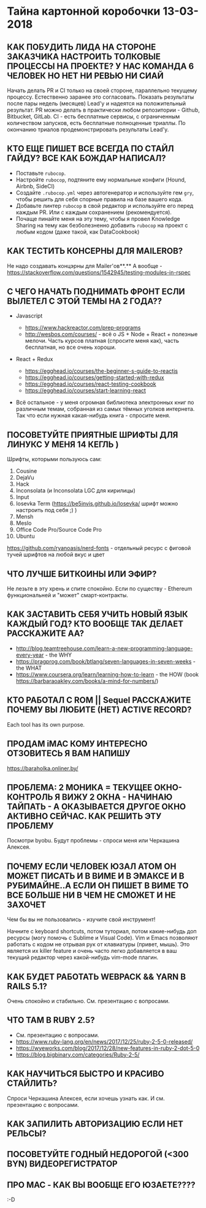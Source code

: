 # Тайна картонной коробочки 13-03-2018

## КАК ПОБУДИТЬ ЛИДА НА СТОРОНЕ ЗАКАЗЧИКА НАСТРОИТЬ ТОЛКОВЫЕ ПРОЦЕССЫ НА ПРОЕКТЕ? У НАС КОМАНДА 6 ЧЕЛОВЕК НО НЕТ НИ РЕВЬЮ НИ СИАЙ

Начать делать PR и CI только на своей стороне, параллельно текущему процессу. Естественно заранее это согласовать.
Показать результаты после пары недель (месяцев) Lead'у и надеятся на положительный результат.
PR можно делать в практически любом репозитории - Github, Bitbucket, GitLab.
CI - есть бесплатные сервисы, с ограниченным количеством запусков, есть бесплатные полноценные триаллы. По окончанию триалов продемонстрировать результаты Lead'y.

## КТО ЕЩЕ ПИШЕТ ВСЕ ВСЕГДА ПО СТАЙЛ ГАЙДУ? ВСЕ КАК БОЖДАР НАПИСАЛ?

 - Поставьте `rubocop`.
 - Настройте `rubocop`, подтяните ему нормальные конфиги (Hound, Airbnb, SideCI)
 - Создайте `.rubocop.yml` через автогенератор и используйте гем `gry`, чтобы решить для себя спорные правила на базе вашего кода.
 - Добавьте линтер `rubocop` в свой редактор и используйте его перед каждым PR. Или с каждым сохранением (рекомендуется).
 - Почаще пинайте меня на эту тему, чтобы я провел Knowledge Sharing на тему как безболезненно добавить `rubocop` на проект с любым кодом (даже такой, как DataCookbook)

## КАК ТЕСТИТЬ КОНСЕРНЫ ДЛЯ MAILERОВ?
Не надо создавать концэрны для Mailer'ов**.**
А вообще - https://stackoverflow.com/questions/1542945/testing-modules-in-rspec

## С ЧЕГО НАЧАТЬ ПОДНИМАТЬ ФРОНТ ЕСЛИ ВЫЛЕТЕЛ С ЭТОЙ ТЕМЫ НА 2 ГОДА??

 - Javascript
    - https://www.hackreactor.com/prep-programs
    - http://wesbos.com/courses/ - всё о JS + Node + React + полезные мелочи. Часть курсов платная (спросите меня как), часть бесплатная, но все очень хороши.

 - React + Redux
    - https://egghead.io/courses/the-beginner-s-guide-to-reactjs
    - https://egghead.io/courses/getting-started-with-redux
    - https://egghead.io/courses/react-testing-cookbook
    - https://egghead.io/courses/start-learning-react

 - Всё остальное - у меня огромная библиотека электронных книг по различным темам, собранная из самых тёмных уголков интернета. Так что если нужная какая-нибудь книга - спросите меня.

## ПОСОВЕТУЙТЕ ПРИЯТНЫЕ ШРИФТЫ ДЛЯ ЛИНУКС У МЕНЯ 14 КЕГЛЬ )

Шрифты, которыми пользуюсь сам:
1. Cousine
2. DejaVu
3. Hack
4. Inconsolata (и Inconsolata LGC для кирилицы)
5. Input
6. Iosevka Term (https://be5invis.github.io/Iosevka/ шрифт можно настроить под себя ;) )
7. Mensh
8. Meslo
9. Office Code Pro/Source Code Pro
10. Ubuntu

https://github.com/ryanoasis/nerd-fonts - отдельный ресурс с фиговой тучей шрифтов на любой вкус и цвет

## ЧТО ЛУЧШЕ БИТКОИНЫ ИЛИ ЭФИР?

Не лезьте в эту хрень и спите спокойно.
Если по существу - Ethereum функциональней и "может" смарт-контракты.

## КАК ЗАСТАВИТЬ СЕБЯ УЧИТЬ НОВЫЙ ЯЗЫК КАЖДЫЙ ГОД? КТО ВООБЩЕ ТАК ДЕЛАЕТ РАССКАЖИТЕ АА?

 - http://blog.teamtreehouse.com/learn-a-new-programming-language-every-year - the WHY
 - https://pragprog.com/book/btlang/seven-languages-in-seven-weeks - the WHAT
 - https://www.coursera.org/learn/learning-how-to-learn - the HOW (book https://barbaraoakley.com/books/a-mind-for-numbers/)

## КТО РАБОТАЛ С ROM || Sequel РАССКАЖИТЕ ПОЧЕМУ ВЫ ЛЮБИТЕ (НЕТ) ACTIVE RECORD?

Each tool has its own purpose.

## ПРОДАМ iMAC КОМУ ИНТЕРЕСНО ОТЗОВИТЕСЬ Я ВАМ НАПИШУ

https://baraholka.onliner.by/

## ПРОБЛЕМА: 2 МОНИКА = ТЕКУЩЕЕ ОКНО-КОНТРОЛЬ Я ВИЖУ 2 ОКНА - НАЧИНАЮ ТАЙПАТЬ - А ОКАЗЫВАЕТСЯ ДРУГОЕ ОКНО АКТИВНО СЕЙЧАС. КАК РЕШИТЬ ЭТУ ПРОБЛЕМУ

Посмотри byobu.
Будут проблемы - спроси меня или Черкашина Алексея.

## ПОЧЕМУ ЕСЛИ ЧЕЛОВЕК ЮЗАЛ ATOM ОН МОЖЕТ ПИСАТЬ И В ВИМЕ И В ЭМАКСЕ И В РУБИМАЙНЕ..А ЕСЛИ ОН ПИШЕТ В ВИМЕ ТО ВСЕ БОЛЬШЕ НИ В ЧЕМ НЕ СМОЖЕТ И НЕ ЗАХОЧЕТ

Чем бы вы не пользовались - изучите свой инструмент!

Начните с keyboard shortcuts, потом туториал, потом какие-нибудь доп ресурсы (могу помочь с Sublime и Visual Code).
Vim и Emacs позволяют работать с кодом не отрывая рук от клавиатуры (привет, мышь). Это является их killer feature и очень часто легко добавляется в ваш текущий редактор через какой-нибудь vim-mode плагин.

## КАК БУДЕТ РАБОТАТЬ WEBPACK && YARN В RAILS 5.1?

Очень спокойно и стабильно. См. презентацию с вопросами.

## ЧТО ТАМ В RUBY 2.5?

 - См. презентацию с вопросами.
 - https://www.ruby-lang.org/en/news/2017/12/25/ruby-2-5-0-released/
 - https://wyeworks.com/blog/2017/12/28/new-features-in-ruby-2-dot-5-0
 - https://blog.bigbinary.com/categories/Ruby-2-5/

## КАК НАУЧИТЬСЯ  БЫСТРО И КРАСИВО СТАЙЛИТЬ?

Спроси Черкашина Алексея, если хочешь узнать как. И см. презентацию с вопросами.

## КАК ЗАПИЛИТЬ АВТОРИЗАЦИЮ ЕСЛИ НЕТ РЕЛЬСЫ?

## ПОСОВЕТУЙТЕ ГОДНЫЙ НЕДОРОГОЙ (<300 BYN) ВИДЕОРЕГИСТРАТОР

## ПРО MAC - КАК ВЫ ВООБЩЕ ЕГО ЮЗАЕТЕ????

:-D
